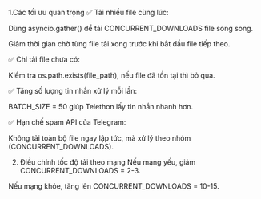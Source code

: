 1.Các tối ưu quan trọng
✅ Tải nhiều file cùng lúc:

Dùng asyncio.gather() để tải CONCURRENT_DOWNLOADS file song song.

Giảm thời gian chờ từng file tải xong trước khi bắt đầu file tiếp theo.

✅ Chỉ tải file chưa có:

Kiểm tra os.path.exists(file_path), nếu file đã tồn tại thì bỏ qua.

✅ Tăng số lượng tin nhắn xử lý mỗi lần:

BATCH_SIZE = 50 giúp Telethon lấy tin nhắn nhanh hơn.

✅ Hạn chế spam API của Telegram:

Không tải toàn bộ file ngay lập tức, mà xử lý theo nhóm (CONCURRENT_DOWNLOADS).

2. Điều chỉnh tốc độ tải theo mạng
Nếu mạng yếu, giảm CONCURRENT_DOWNLOADS = 2-3.

Nếu mạng khỏe, tăng lên CONCURRENT_DOWNLOADS = 10-15.
